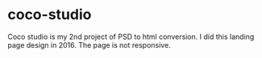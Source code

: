 # coco-studio

Coco studio is my 2nd project of PSD to html conversion. I did this landing page design in 2016. The page is not responsive.
